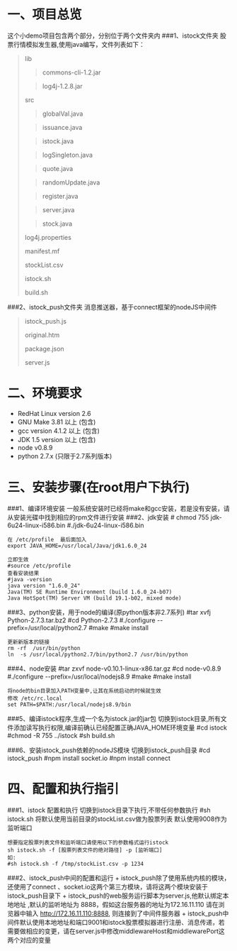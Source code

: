 一、项目总览
===================================
这个小demo项目包含两个部分，分别位于两个文件夹内
###1、istock文件夹
股票行情模拟发生器,使用java编写，文件列表如下：
>lib
>
>>commons-cli-1.2.jar
>
>>log4j-1.2.8.jar
>
>src
>
>>globalVal.java
>
>>issuance.java
>
>>istock.java
>
>>logSingleton.java
>
>>quote.java
>
>>randomUpdate.java
>
>>register.java
>
>>server.java
>
>>stock.java
>
>log4j.properties
>
>manifest.mf
>
>stockList.csv
>
>istock.sh
>
>build.sh

###2、istock_push文件夹
消息推送器，基于connect框架的nodeJS中间件
>istock_push.js
>
>original.htm
>
>package.json
>
>server.js

二、环境要求
===================================
+ RedHat Linux version 2.6
+ GNU Make 3.81 以上 (包含)
+ gcc version 4.1.2 以上 (包含)
+ JDK 1.5 version 以上 (包含)
+ node v0.8.9
+ python 2.7.x (只限于2.7系列版本)


三、安装步骤(在root用户下执行)
===================================
###1、编译环境安装
		一般系统安装时已经将make和gcc安装，若是没有安装，请从安装光碟中找到相应的rpm文件进行安装
###2、jdk安装
	# chmod 755 jdk-6u24-linux-i586.bin 
	#./jdk-6u24-linux-i586.bin

	在 /etc/profile  最后面加入
	export JAVA_HOME=/usr/local/Java/jdk1.6.0_24
	
	立即生效
	#source /etc/profile
	查看安装结果
	#java -version
	java version "1.6.0_24"  
	Java(TM) SE Runtime Environment (build 1.6.0_24-b07)  
	Java HotSpot(TM) Server VM (build 19.1-b02, mixed mode)

###3、python安装，用于node的编译(原python版本非2.7系列)
	#tar xvfj Python-2.7.3.tar.bz2
	#cd Python-2.7.3
	#./configure --prefix=/usr/local/python2.7
	#make 
	#make install
	
	更新新版本的链接
	rm -rf  /usr/bin/python
	ln  -s /usr/local/python2.7/bin/python2.7 /usr/bin/python

###4、node安装
	#tar  zxvf node-v0.10.1-linux-x86.tar.gz
	#cd node-v0.8.9
	#./configure --prefix=/usr/local/nodejs8.9
	#make 
	#make install

	将node的bin目录加入PATH变量中,让其在系统启动的时候就生效
	修改 /etc/rc.local
	set PATH=$PATH:/usr/local/nodejs8.9/bin

###5、编译istock程序,生成一个名为istock.jar的jar包
	切换到istock目录,所有文件添加读写执行权限,编译前确认已经配置正确JAVA_HOME环境变量
	#cd istock
	#chmod -R 755 ../istock
	#sh build.sh

###6、安装istock_push依赖的nodeJS模块
	切换到istock_push目录
	#cd istock_push
	#npm install socket.io
	#npm install connect

四、配置和执行指引
===================================
###1、istock 配置和执行
	切换到istock目录下执行,不带任何参数执行
	#sh istock.sh 
	将默认使用当前目录的stockList.csv做为股票列表
	默认使用9008作为监听端口


	想要指定股票列表文件和监听端口请使用以下的参数格式运行istock
	sh istock.sh -f [股票列表文件的绝对路径] -p [监听端口]
	如:
	#sh istock.sh -f /tmp/stockList.csv -p 1234

###2、istock_push中间的配置和运行
	+ istock_push除了使用系统内核的模块，还使用了connect 、socket.io这两个第三方模块，请将这两个模块安装于istock_push目录下
	+ istock_push的web服务运行脚本为server.js,他默认绑定本地地址 ,默认的监听地址为 8888，假如这台服务器的地址为172.16.11.110 
	请在浏览器中输入 http://172.16.11.110:8888, 则连接到了中间件服务器
	+ istock_push中间件默认使用本地地址和端口9001和istock股票模拟器进行注册、消息传递，若需要做相应的变更，请在server.js中修改middlewareHost和middlewarePort这两个对应的变量
	




